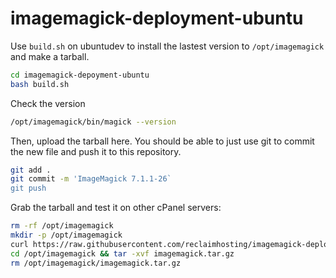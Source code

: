 # imagemagick-deployment-ubuntu

Use `build.sh` on ubuntudev to install the lastest version to `/opt/imagemagick` and make a tarball.
```bash
cd imagemagick-depoyment-ubuntu
bash build.sh
```

Check the version
```bash
/opt/imagemagick/bin/magick --version
```

Then, upload the tarball here. You should be able to just use git to commit the new file and push it to this repository.
```bash
git add .
git commit -m 'ImageMagick 7.1.1-26`
git push
```

Grab the tarball and test it on other cPanel servers:
```bash
rm -rf /opt/imagemagick
mkdir -p /opt/imagemagick
curl https://raw.githubusercontent.com/reclaimhosting/imagemagick-deployment-ubuntu/main/imagemagick.tar.gz -o /opt/imagemagick/imagemagick.tar.gz
cd /opt/imagemagick && tar -xvf imagemagick.tar.gz
rm /opt/imagemagick/imagemagick.tar.gz
```
